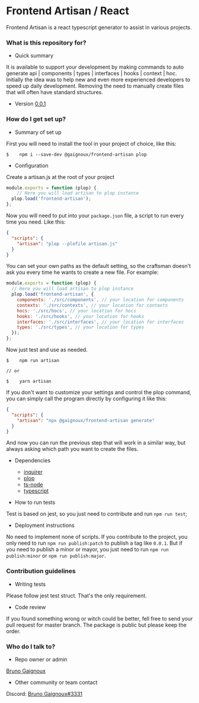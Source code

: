 # Frontend Artisan / React #

Frontend Artisan is a react typescript generator to assist in various projects.

### What is this repository for? ###

* Quick summary

It is available to support your development by making commands to auto generate api | components | types | interfaces | hooks | context | hoc.
Initially the idea was to help new and even more experienced developers to speed up daily development. Removing the need to manually create files that will often have standard structures.

* Version [0.0.1](https://github.com/gaignoux/artisan-frontend/tags#0.0.1)

### How do I get set up? ###

* Summary of set up

First you will need to install the tool in your project of choice, like this:

```shell
$    npm i --save-dev @gaignoux/frontend-artisan plop
```

* Configuration

Create a artisan.js at the root of your project

```js
module.exports = function (plop) {
	// Here you will load artisan to plop instance
  plop.load('frontend-artisan');
};
```

Now you will need to put into your `package.json` file, a script to run every time you need. Like this: 

```json
{
  "scripts": {
    "artisan": "plop --plofile artisan.js"
  }
} 
```

You can set your own paths as the default setting, so the craftsman doesn't ask you every time he wants to create a new file. For example:

```js
module.exports = function (plop) {
  // Here you will load artisan to plop instance
  plop.load('frontend-artisan', {
    components: './src/components', // your location for components
    contexts: './src/contexts', // your location for contexts
    hocs: './src/hocs', // your location for hocs
    hooks: './src/hooks', // your location for hooks
    interfaces: './src/interfaces', // your location for interfaces
    types: './src/types', // your location for types
  });
};
```

Now just test and use as needed.
```shell
$    npm run artisan

// or

$    yarn artisan
```

If you don't want to customize your settings and control the plop command, you can simply call the program directly by configuring it like this:

```json
{
  "scripts": {
    "artisan": "npx @gaignoux/frontend-artisan generate"
  }
} 
```

And now you can run the previous step that will work in a similar way, but always asking which path you want to create the files.

* Dependencies
  * [inquirer](https://github.com/SBoudrias/Inquirer.js#readme)
  * [plop](https://plopjs.com/)
  * [ts-node](https://typestrong.org/ts-node)
  * [typescript](https://www.typescriptlang.org/)

* How to run tests

Test is based on jest, so you just need to contribute and run `npm run test`;

* Deployment instructions

No need to implement none of scripts. If you contribute to the project, 
you only need to run `npm run publish:patch` to publish a tag like `0.0.1`. But if you need to publish a minor or mayor, you just need to
run `npm run publish:minor` or `npm run publish:major`.

### Contribution guidelines ###

* Writing tests

Please follow jest test struct. That's the only requirement.

* Code review

If you found something wrong or witch could be better, fell free to send your pull request for master branch.
The package is public but please keep the order.

### Who do I talk to? ###

* Repo owner or admin

[Bruno Gaignoux](mailto:gaignoux@gmail.com)

* Other community or team contact

Discord: [Bruno Gaignoux#3331](mailto:gaignoux@gmail.com)
